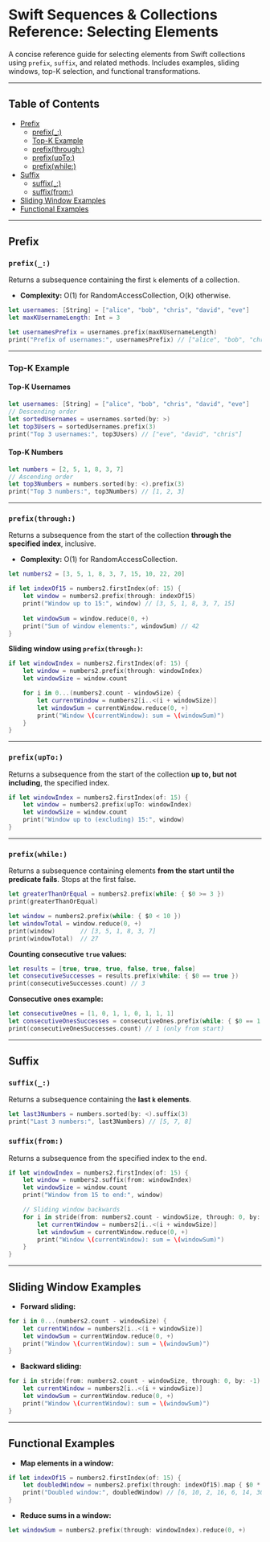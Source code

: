 # Swift Sequences & Collections Reference: Selecting Elements

A concise reference guide for selecting elements from Swift collections using `prefix`, `suffix`, and related methods. Includes examples, sliding windows, top-K selection, and functional transformations.

---

## Table of Contents

* [Prefix](#prefix)
  * [prefix(_:)](#prefix)
  * [Top-K Example](#top-k-example)
  * [prefix(through:)](#prefixthrough)
  * [prefix(upTo:)](#prefixupto)
  * [prefix(while:)](#prefixwhile)
* [Suffix](#suffix)
  * [suffix(_:)](#suffix)
  * [suffix(from:)](#suffixfrom)
* [Sliding Window Examples](#sliding-window-examples)
* [Functional Examples](#functional-examples)

---

## Prefix

### `prefix(_:)`

Returns a subsequence containing the first `k` elements of a collection.  
- **Complexity:** O(1) for RandomAccessCollection, O(k) otherwise.

```swift
let usernames: [String] = ["alice", "bob", "chris", "david", "eve"]
let maxKUsernameLength: Int = 3

let usernamesPrefix = usernames.prefix(maxKUsernameLength)
print("Prefix of usernames:", usernamesPrefix) // ["alice", "bob", "chris"]
````

---

### Top-K Example

#### Top-K Usernames

```swift
let usernames: [String] = ["alice", "bob", "chris", "david", "eve"]
// Descending order
let sortedUsernames = usernames.sorted(by: >)
let top3Users = sortedUsernames.prefix(3)
print("Top 3 usernames:", top3Users) // ["eve", "david", "chris"]
```

#### Top-K Numbers

```swift
let numbers = [2, 5, 1, 8, 3, 7]
// Ascending order
let top3Numbers = numbers.sorted(by: <).prefix(3)
print("Top 3 numbers:", top3Numbers) // [1, 2, 3]
```

---

### `prefix(through:)`

Returns a subsequence from the start of the collection **through the specified index**, inclusive.

* **Complexity:** O(1) for RandomAccessCollection.

```swift
let numbers2 = [3, 5, 1, 8, 3, 7, 15, 10, 22, 20]

if let indexOf15 = numbers2.firstIndex(of: 15) {
    let window = numbers2.prefix(through: indexOf15)
    print("Window up to 15:", window) // [3, 5, 1, 8, 3, 7, 15]
    
    let windowSum = window.reduce(0, +)
    print("Sum of window elements:", windowSum) // 42
}
```

**Sliding window using `prefix(through:)`:**

```swift
if let windowIndex = numbers2.firstIndex(of: 15) {
    let window = numbers2.prefix(through: windowIndex)
    let windowSize = window.count

    for i in 0...(numbers2.count - windowSize) {
        let currentWindow = numbers2[i..<(i + windowSize)]
        let windowSum = currentWindow.reduce(0, +)
        print("Window \(currentWindow): sum = \(windowSum)")
    }
}
```

---

### `prefix(upTo:)`

Returns a subsequence from the start of the collection **up to, but not including**, the specified index.

```swift
if let windowIndex = numbers2.firstIndex(of: 15) {
    let window = numbers2.prefix(upTo: windowIndex)
    let windowSize = window.count
    print("Window up to (excluding) 15:", window)
}
```

---

### `prefix(while:)`

Returns a subsequence containing elements **from the start until the predicate fails**. Stops at the first false.

```swift
let greaterThanOrEqual = numbers2.prefix(while: { $0 >= 3 })
print(greaterThanOrEqual)

let window = numbers2.prefix(while: { $0 < 10 })
let windowTotal = window.reduce(0, +)
print(window)       // [3, 5, 1, 8, 3, 7]
print(windowTotal)  // 27
```

**Counting consecutive `true` values:**

```swift
let results = [true, true, true, false, true, false]
let consecutiveSuccesses = results.prefix(while: { $0 == true })
print(consecutiveSuccesses.count) // 3
```

**Consecutive ones example:**

```swift
let consecutiveOnes = [1, 0, 1, 1, 0, 1, 1, 1]
let consecutiveOnesSuccesses = consecutiveOnes.prefix(while: { $0 == 1 })
print(consecutiveOnesSuccesses.count) // 1 (only from start)
```

---

## Suffix

### `suffix(_:)`

Returns a subsequence containing the **last `k` elements**.

```swift
let last3Numbers = numbers.sorted(by: <).suffix(3)
print("Last 3 numbers:", last3Numbers) // [5, 7, 8]
```

### `suffix(from:)`

Returns a subsequence from the specified index to the end.

```swift
if let windowIndex = numbers2.firstIndex(of: 15) {
    let window = numbers2.suffix(from: windowIndex)
    let windowSize = window.count
    print("Window from 15 to end:", window)

    // Sliding window backwards
    for i in stride(from: numbers2.count - windowSize, through: 0, by: -1) {
        let currentWindow = numbers2[i..<(i + windowSize)]
        let windowSum = currentWindow.reduce(0, +)
        print("Window \(currentWindow): sum = \(windowSum)")
    }
}
```

---

## Sliding Window Examples

* **Forward sliding:**

```swift
for i in 0...(numbers2.count - windowSize) {
    let currentWindow = numbers2[i..<(i + windowSize)]
    let windowSum = currentWindow.reduce(0, +)
    print("Window \(currentWindow): sum = \(windowSum)")
}
```

* **Backward sliding:**

```swift
for i in stride(from: numbers2.count - windowSize, through: 0, by: -1) {
    let currentWindow = numbers2[i..<(i + windowSize)]
    let windowSum = currentWindow.reduce(0, +)
    print("Window \(currentWindow): sum = \(windowSum)")
}
```

---

## Functional Examples

* **Map elements in a window:**

```swift
if let indexOf15 = numbers2.firstIndex(of: 15) {
    let doubledWindow = numbers2.prefix(through: indexOf15).map { $0 * 2 }
    print("Doubled window:", doubledWindow) // [6, 10, 2, 16, 6, 14, 30]
}
```

* **Reduce sums in a window:**

```swift
let windowSum = numbers2.prefix(through: windowIndex).reduce(0, +)
```

